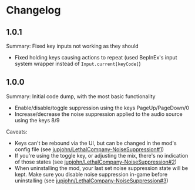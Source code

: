 # Changelog

## 1.0.1

Summary: Fixed key inputs not working as they should

- Fixed holding keys causing actions to repeat (used BepInEx's input system wrapper instead of `Input.current[keyCode]`)

## 1.0.0

Summary: Initial code dump, with the most basic functionality

- Enable/disable/toggle suppression using the keys PageUp/PageDown/0
- Increase/decrease the noise suppression applied to the audio source using the keys 8/9

Caveats:
- Keys can't be rebound via the UI, but can be changed in the mod's config file (see [jupjohn/LethalCompany-NoiseSuppression#1](https://github.com/jupjohn/LethalCompany-NoiseSuppression/issues/1))
- If you're using the toggle key, or adjusting the mix, there's no indication of those states (see [jupjohn/LethalCompany-NoiseSuppression#2](https://github.com/jupjohn/LethalCompany-NoiseSuppression/issues/2))
- When uninstalling the mod, your last set noise suppression state will be kept. Make sure you disable noise suppression in-game before uninstalling (see [jupjohn/LethalCompany-NoiseSuppression#3](https://github.com/jupjohn/LethalCompany-NoiseSuppression/issues/3))
